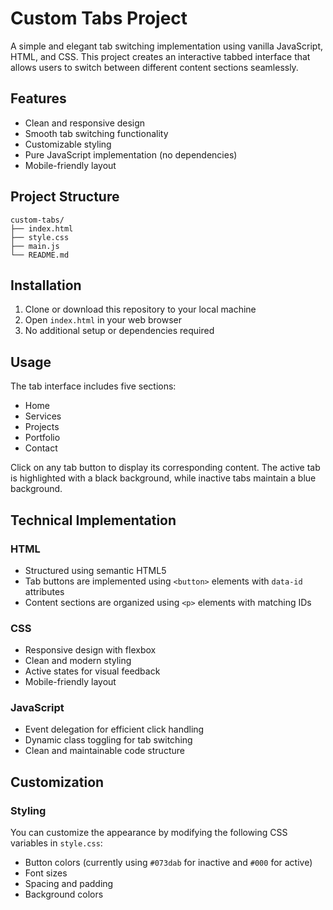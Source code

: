 # Custom Tabs Project

A simple and elegant tab switching implementation using vanilla JavaScript, HTML, and CSS. This project creates an interactive tabbed interface that allows users to switch between different content sections seamlessly.

## Features

- Clean and responsive design
- Smooth tab switching functionality
- Customizable styling
- Pure JavaScript implementation (no dependencies)
- Mobile-friendly layout

## Project Structure

```
custom-tabs/
├── index.html
├── style.css
├── main.js
└── README.md
```

## Installation

1. Clone or download this repository to your local machine
2. Open `index.html` in your web browser
3. No additional setup or dependencies required

## Usage

The tab interface includes five sections:
- Home
- Services
- Projects
- Portfolio
- Contact

Click on any tab button to display its corresponding content. The active tab is highlighted with a black background, while inactive tabs maintain a blue background.

## Technical Implementation

### HTML
- Structured using semantic HTML5
- Tab buttons are implemented using `<button>` elements with `data-id` attributes
- Content sections are organized using `<p>` elements with matching IDs

### CSS
- Responsive design with flexbox
- Clean and modern styling
- Active states for visual feedback
- Mobile-friendly layout

### JavaScript
- Event delegation for efficient click handling
- Dynamic class toggling for tab switching
- Clean and maintainable code structure

## Customization

### Styling
You can customize the appearance by modifying the following CSS variables in `style.css`:
- Button colors (currently using `#073dab` for inactive and `#000` for active)
- Font sizes
- Spacing and padding
- Background colors

